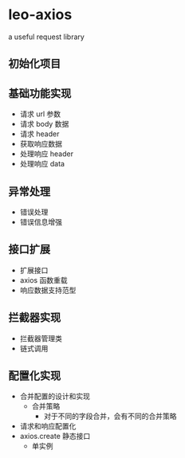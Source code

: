 # leo-axios

a useful request library

## 初始化项目

## 基础功能实现

- 请求 url 参数
- 请求 body 数据
- 请求 header
- 获取响应数据
- 处理响应 header
- 处理响应 data

## 异常处理

- 错误处理
- 错误信息增强

## 接口扩展

- 扩展接口
- axios 函数重载
- 响应数据支持范型

## 拦截器实现

- 拦截器管理类
- 链式调用

## 配置化实现

- 合并配置的设计和实现
  - 合并策略
    - 对于不同的字段合并，会有不同的合并策略
- 请求和响应配置化
- axios.create 静态接口
  - 单实例
